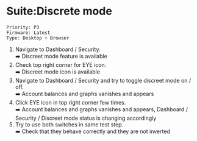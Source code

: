 # Suite:Discrete mode
```
Priority: P3
Firmware: Latest
Type: Desktop + Browser
```
1. Navigate to Dashboard / Security.\
➡️ Discreet mode feature is available
2. Check top right corner for EYE icon.\
➡️ Discreet mode icon is available 
3. Navigate to Dashboard / Security and try to toggle discreet mode on / off.\
➡️ Account balances and graphs vanishes and appears
4. Click EYE icon in top right corner few times.\
➡️ Account balances and graphs vanishes and appears, Dashboard / Security / Discreet mode status is changing accordingly
5. Try to use both switches in same test step. \
➡️ Check that they behave correctly and they are not inverted 
